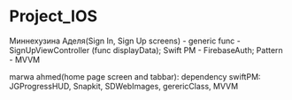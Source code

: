 # Project_IOS

Миннехузина Аделя(Sign In, Sign Up screens) - generic func - SignUpViewController (func displayData); Swift PM - FirebaseAuth; Pattern - MVVM

marwa ahmed(home page screen and tabbar): dependency swiftPM: JGProgressHUD, Snapkit, SDWebImages, gerericClass, MVVM
